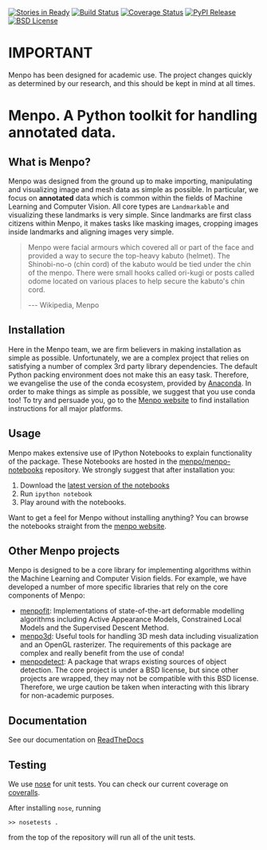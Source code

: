 [![Stories in Ready][waffle_shield]][waffle]
[![Build Status][travis_shield]][travis]
[![Coverage Status][coveralls_shield]][coveralls]
[![PyPI Release][pypi_shield]][pypi]
[![BSD License][bsd_shield]][bsd]

[waffle]: https://waffle.io/menpo/menpo
[waffle_shield]: https://badge.waffle.io/menpo/menpo.png?label=ready&title=Ready
[travis]: https://travis-ci.org/menpo/menpo
[travis_shield]: http://img.shields.io/travis/menpo/menpo.svg?style=flat
[coveralls]: https://coveralls.io/r/menpo/menpo
[coveralls_shield]: http://img.shields.io/coveralls/menpo/menpo.svg?style=flat
[pypi]: https://pypi.python.org/pypi/menpo
[pypi_shield]: http://img.shields.io/pypi/v/menpo.svg?style=flat
[bsd]: https://github.com/menpo/menpo/blob/master/LICENSE.txt
[bsd_shield]: http://img.shields.io/badge/License-BSD-green.svg

IMPORTANT
=========
Menpo has been designed for academic use. The project changes quickly as
determined by our research, and this should be kept in mind at all times.

Menpo. A Python toolkit for handling annotated data.
====================================================
What is Menpo?
--------------
Menpo was designed from the ground up to make importing, manipulating and
visualizing image and mesh data as simple as possible. In particular,
we focus on **annotated** data which is common within the fields of Machine
Learning and Computer Vision. All core types are `Landmarkable` and 
visualizing these landmarks is very simple. Since landmarks are first class
citizens within Menpo, it makes tasks like masking images, cropping images
inside landmarks and aligning images very simple.

> Menpo were facial armours which covered all or part of the face and provided 
> a way to secure the top-heavy kabuto (helmet). The Shinobi-no-o (chin cord) 
> of the kabuto would be tied under the chin of the menpo. There were small 
> hooks called ori-kugi or posts called odome located on various places to 
> help secure the kabuto's chin cord.
>
> --- Wikipedia, Menpo

Installation
------------
Here in the Menpo team, we are firm believers in making installation as simple 
as possible. Unfortunately, we are a complex project that relies on satisfying 
a number of complex 3rd party library dependencies. The default Python packing 
environment does not make this an easy task. Therefore, we evangelise the use 
of the conda ecosystem, provided by 
[Anaconda](https://store.continuum.io/cshop/anaconda/). In order to make things 
as simple as possible, we suggest that you use conda too! To try and persuade 
you, go to the [Menpo website](http://www.menpo.io/installation/) to find 
installation instructions for all major platforms.

Usage
-----
Menpo makes extensive use of IPython Notebooks to explain functionality of the 
package. These Notebooks are hosted in the 
[menpo/menpo-notebooks](https://github.com/menpo/menpo-notebooks) repository. 
We strongly suggest that after installation you:

  1. Download the [latest version of the notebooks][notebooks_gh]
  2. Run `ipython notebook`
  3. Play around with the notebooks.

  
[notebooks_gh]: https://github.com/menpo/menpo-notebooks/releases

Want to get a feel for Menpo without installing anything? You can browse the 
notebooks straight from the [menpo website](http://www.menpo.io/notebooks.html).

Other Menpo projects
--------------------
Menpo is designed to be a core library for implementing algorithms within
the Machine Learning and Computer Vision fields. For example, we have developed
a number of more specific libraries that rely on the core components of Menpo:

  - [menpofit][mf_gh]: Implementations of state-of-the-art deformable modelling
    algorithms including Active Appearance Models, Constrained Local Models
    and the Supervised Descent Method.
  - [menpo3d][m3d_gh]: Useful tools for handling 3D mesh data including
    visualization and an OpenGL rasterizer. The requirements of this package
    are complex and really benefit from the use of conda!
  - [menpodetect][md_gh]: A package that wraps existing sources of object 
    detection. The core project is under a BSD license, but since other projects 
    are wrapped, they may not be compatible with this BSD license. Therefore, 
    we urge caution be taken when interacting with this library for 
    non-academic purposes.
  
[mf_gh]: https://github.com/menpo/menpofit
[m3d_gh]: https://github.com/menpo/menpo3d
[md_gh]: https://github.com/menpo/menpodetect

Documentation
-------------
See our documentation on [ReadTheDocs](http://menpo.readthedocs.org)

Testing
-------
We use [nose](https://nose.readthedocs.org/en/latest/) for unit tests. 
You can check our current coverage on 
[coveralls](https://coveralls.io/r/menpo/menpo).

After installing `nose`, running

    >> nosetests .

from the top of the repository will run all of the unit tests.

